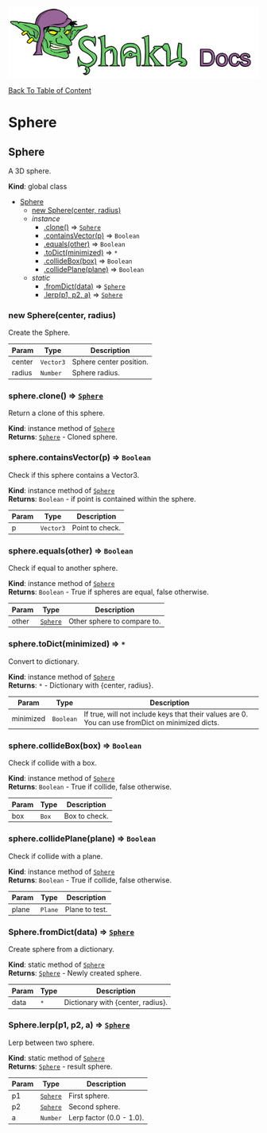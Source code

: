 ![Shaku JS](resources/logo-sm.png)

[Back To Table of Content](index.md)

# Sphere

<a name="Sphere"></a>

## Sphere
A 3D sphere.

**Kind**: global class  

* [Sphere](#Sphere)
    * [new Sphere(center, radius)](#new_Sphere_new)
    * _instance_
        * [.clone()](#Sphere+clone) ⇒ [<code>Sphere</code>](#Sphere)
        * [.containsVector(p)](#Sphere+containsVector) ⇒ <code>Boolean</code>
        * [.equals(other)](#Sphere+equals) ⇒ <code>Boolean</code>
        * [.toDict(minimized)](#Sphere+toDict) ⇒ <code>\*</code>
        * [.collideBox(box)](#Sphere+collideBox) ⇒ <code>Boolean</code>
        * [.collidePlane(plane)](#Sphere+collidePlane) ⇒ <code>Boolean</code>
    * _static_
        * [.fromDict(data)](#Sphere.fromDict) ⇒ [<code>Sphere</code>](#Sphere)
        * [.lerp(p1, p2, a)](#Sphere.lerp) ⇒ [<code>Sphere</code>](#Sphere)

<a name="new_Sphere_new"></a>

### new Sphere(center, radius)
Create the Sphere.


| Param | Type | Description |
| --- | --- | --- |
| center | <code>Vector3</code> | Sphere center position. |
| radius | <code>Number</code> | Sphere radius. |

<a name="Sphere+clone"></a>

### sphere.clone() ⇒ [<code>Sphere</code>](#Sphere)
Return a clone of this sphere.

**Kind**: instance method of [<code>Sphere</code>](#Sphere)  
**Returns**: [<code>Sphere</code>](#Sphere) - Cloned sphere.  
<a name="Sphere+containsVector"></a>

### sphere.containsVector(p) ⇒ <code>Boolean</code>
Check if this sphere contains a Vector3.

**Kind**: instance method of [<code>Sphere</code>](#Sphere)  
**Returns**: <code>Boolean</code> - if point is contained within the sphere.  

| Param | Type | Description |
| --- | --- | --- |
| p | <code>Vector3</code> | Point to check. |

<a name="Sphere+equals"></a>

### sphere.equals(other) ⇒ <code>Boolean</code>
Check if equal to another sphere.

**Kind**: instance method of [<code>Sphere</code>](#Sphere)  
**Returns**: <code>Boolean</code> - True if spheres are equal, false otherwise.  

| Param | Type | Description |
| --- | --- | --- |
| other | [<code>Sphere</code>](#Sphere) | Other sphere to compare to. |

<a name="Sphere+toDict"></a>

### sphere.toDict(minimized) ⇒ <code>\*</code>
Convert to dictionary.

**Kind**: instance method of [<code>Sphere</code>](#Sphere)  
**Returns**: <code>\*</code> - Dictionary with {center, radius}.  

| Param | Type | Description |
| --- | --- | --- |
| minimized | <code>Boolean</code> | If true, will not include keys that their values are 0. You can use fromDict on minimized dicts. |

<a name="Sphere+collideBox"></a>

### sphere.collideBox(box) ⇒ <code>Boolean</code>
Check if collide with a box.

**Kind**: instance method of [<code>Sphere</code>](#Sphere)  
**Returns**: <code>Boolean</code> - True if collide, false otherwise.  

| Param | Type | Description |
| --- | --- | --- |
| box | <code>Box</code> | Box to check. |

<a name="Sphere+collidePlane"></a>

### sphere.collidePlane(plane) ⇒ <code>Boolean</code>
Check if collide with a plane.

**Kind**: instance method of [<code>Sphere</code>](#Sphere)  
**Returns**: <code>Boolean</code> - True if collide, false otherwise.  

| Param | Type | Description |
| --- | --- | --- |
| plane | <code>Plane</code> | Plane to test. |

<a name="Sphere.fromDict"></a>

### Sphere.fromDict(data) ⇒ [<code>Sphere</code>](#Sphere)
Create sphere from a dictionary.

**Kind**: static method of [<code>Sphere</code>](#Sphere)  
**Returns**: [<code>Sphere</code>](#Sphere) - Newly created sphere.  

| Param | Type | Description |
| --- | --- | --- |
| data | <code>\*</code> | Dictionary with {center, radius}. |

<a name="Sphere.lerp"></a>

### Sphere.lerp(p1, p2, a) ⇒ [<code>Sphere</code>](#Sphere)
Lerp between two sphere.

**Kind**: static method of [<code>Sphere</code>](#Sphere)  
**Returns**: [<code>Sphere</code>](#Sphere) - result sphere.  

| Param | Type | Description |
| --- | --- | --- |
| p1 | [<code>Sphere</code>](#Sphere) | First sphere. |
| p2 | [<code>Sphere</code>](#Sphere) | Second sphere. |
| a | <code>Number</code> | Lerp factor (0.0 - 1.0). |

